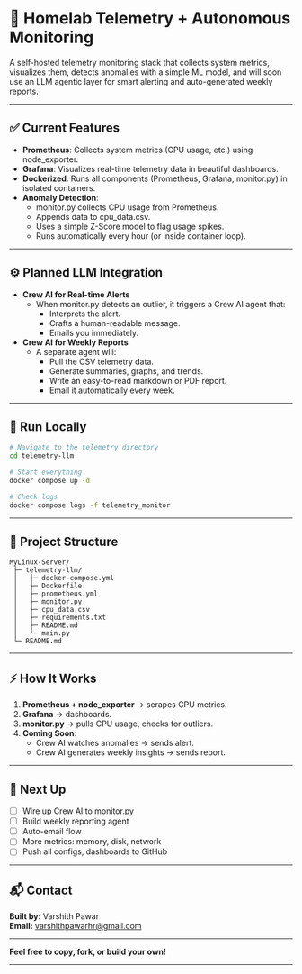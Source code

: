 # 📡 Homelab Telemetry + Autonomous Monitoring

A self-hosted telemetry monitoring stack that collects system metrics, visualizes them, detects anomalies with a simple ML model, and will soon use an LLM agentic layer for smart alerting and auto-generated weekly reports.

---

## ✅ Current Features

* **Prometheus**: Collects system metrics (CPU usage, etc.) using node_exporter.
* **Grafana**: Visualizes real-time telemetry data in beautiful dashboards.
* **Dockerized**: Runs all components (Prometheus, Grafana, monitor.py) in isolated containers.
* **Anomaly Detection**:
  * monitor.py collects CPU usage from Prometheus.
  * Appends data to cpu_data.csv.
  * Uses a simple Z-Score model to flag usage spikes.
  * Runs automatically every hour (or inside container loop).

---

## ⚙️ Planned LLM Integration

* **Crew AI for Real-time Alerts**
  - When monitor.py detects an outlier, it triggers a Crew AI agent that:
    * Interprets the alert.
    * Crafts a human-readable message.
    * Emails you immediately.
* **Crew AI for Weekly Reports**
  - A separate agent will:
    * Pull the CSV telemetry data.
    * Generate summaries, graphs, and trends.
    * Write an easy-to-read markdown or PDF report.
    * Email it automatically every week.

---

## 🐳 Run Locally

```bash
# Navigate to the telemetry directory
cd telemetry-llm

# Start everything
docker compose up -d

# Check logs
docker compose logs -f telemetry_monitor
```

---

## 📂 Project Structure

```
MyLinux-Server/
 ├─ telemetry-llm/
 │   ├─ docker-compose.yml
 │   ├─ Dockerfile
 │   ├─ prometheus.yml
 │   ├─ monitor.py
 │   ├─ cpu_data.csv
 │   ├─ requirements.txt
 │   ├─ README.md
 │   └─ main.py
 └─ README.md
```

---

## ⚡ How It Works

1. **Prometheus + node_exporter** → scrapes CPU metrics.
2. **Grafana** → dashboards.
3. **monitor.py** → pulls CPU usage, checks for outliers.
4. **Coming Soon**:
   * Crew AI watches anomalies → sends alert.
   * Crew AI generates weekly insights → sends report.

---

## 🚀 Next Up

* [ ] Wire up Crew AI to monitor.py
* [ ] Build weekly reporting agent
* [ ] Auto-email flow
* [ ] More metrics: memory, disk, network
* [ ] Push all configs, dashboards to GitHub

---

## 📬 Contact

**Built by:** Varshith Pawar  
**Email:** varshithpawarhr@gmail.com

---

**Feel free to copy, fork, or build your own!**

---
